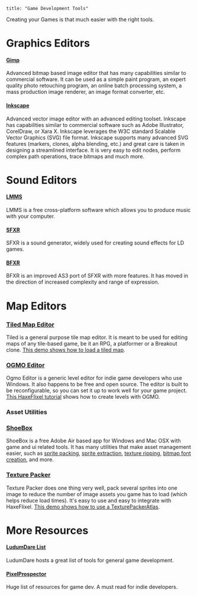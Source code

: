 ```
title: "Game Development Tools"
```

Creating your Games is that much easier with the right tools.

# Graphics Editors

#### [Gimp](http://www.gimp.org/)

Advanced bitmap based image editor that has many capabilities similar to commercial software. It can be used as a simple paint program, an expert quality photo retouching program, an online batch processing system, a mass production image renderer, an image format converter, etc.

#### [Inkscape](http://www.inkscape.org/)

Advanced vector image editor with an advanced editing toolset. Inkscape has capabilities similar to commercial software such as Adobe Illustrator, CorelDraw, or Xara X. Inkscape leverages the W3C standard Scalable Vector Graphics (SVG) file format.
Inkscape supports many advanced SVG features (markers, clones, alpha blending, etc.) and great care is taken in designing a streamlined interface. It is very easy to edit nodes, perform complex path operations, trace bitmaps and much more.

# Sound Editors

#### [LMMS](http://lmms.sourceforge.net/)

LMMS is a free cross-platform software which allows you to produce music with your computer.

#### [SFXR](http://www.drpetter.se/project_sfxr.html)

SFXR is a sound generator, widely used for creating sound effects for LD games.

#### [BFXR](http://www.bfxr.net/)

BFXR is an improved AS3 port of SFXR with more features. It has moved in the direction of increased complexity and range of expression.

# Map Editors

### [Tiled Map Editor](http://www.mapeditor.org/)

Tiled is a general purpose tile map editor. It is meant to be used for editing maps of any tile-based game, be it an RPG, a platformer or a Breakout clone. [This demo shows how to load a tiled map](http://haxeflixel.com/demos/TiledEditor/).

### [OGMO Editor](http://www.ogmoeditor.com/)

Ogmo Editor is a generic level editor for indie game developers who use Windows. It also happens to be free and open source. The editor is built to be reconfigurable, so you can set it up to work well for your game project. [This HaxeFlixel tutorial](http://haxeflixel.com/documentation/part-v-tiles-maps-and-collisions/) shows how to create levels with OGMO.

### Asset Utilities

### [ShoeBox](http://renderhjs.net/shoebox/)

ShoeBox is a free Adobe Air based app for Windows and Mac OSX with game and ui related tools. It has many utilities that make asset management easier, such as [sprite packing](http://renderhjs.net/shoebox/packSprites.htm), [sprite extraction](http://renderhjs.net/shoebox/extractSprites.htm), [texture ripping](http://renderhjs.net/shoebox/textureRipper.htm), [bitmap font creation](http://renderhjs.net/shoebox/bitmapFont.htm), and more.

### [Texture Packer](https://www.codeandweb.com/texturepacker)

Texture Packer does one thing very well, pack several sprites into one image to reduce the number of image assets you game has to load (which helps reduce load times). It's easy to use and easy to integrate with HaxeFlixel. [This demo shows how to use a TexturePackerAtlas](http://haxeflixel.com/demos/TexturePackerAtlas/).

# More Resources

#### [LudumDare List](http://www.ludumdare.com/compo/tools/)

LudumDare hosts a great list of tools for general game development.

#### [PixelProspector](http://www.pixelprospector.com/indie-resources/)

Huge list of resources for game dev. A must read for indie developers.
